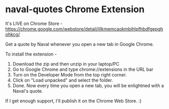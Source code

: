 # naval-quotes Chrome Extension

It's LIVE on Chrome Store - https://chrome.google.com/webstore/detail/illkmemcaokmbihlpfhbdfgepghohkcg/

Get a quote by Naval whenever you open a new tab in Google Chrome.

To install the extension - 

1. Download the zip and then unzip in your laptop/PC
2. Go to Google Chrome and type chrome://extensions in the URL bar
3. Turn on the Developer Mode from the top right corner.
4. Click on "Load unpacked" and select the folder.
5. Done. Now every time you open a new tab, you will be enlightned with a Naval's quote.

If I get enough support, I'll publish it on the Chrome Web Store. :)
